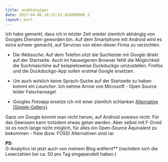 ```yaml
---
title: unabhängiger
date: 2017-04-06 10:33:51.426000000 Z
layout: post
---
```


Ich habe gemerkt, dass ich in letzter Zeit wieder ziemlich abhängig von Googles Diensten geworden bin. Auf dem Smartphone mit Android wird es extra schwer gemacht, auf Services von eben dieser Firma zu verzichten.

- Die *Websuche*: Auf dem Telefon sitzt die Suchleiste mit Google 	direkt auf der Startseite. Auch im hauseigenen Browser fehlt die Möglichkeit die 	Suchmaschine auf beispielsweise Duckduckgo umzustellen. Firefox und die Duckduckgo-App sollen erstmal Google ersetzen.

- Um auch wirklich keine Sprach-Suche auf der Startseite zu haben kommt ein *Launcher*. 	Ich nehme Arrow von Microsoft - Open Source leider Falschansage!

- Googles *Fotoapp* ersetze ich mit einer ziemlich schlanken [Alternative (Simple-Gallery)](https://github.com/SimpleMobileTools/Simple-Gallery).

Ganz um Google kommt man nicht herum, auf Android sowieso nicht. Für das Gewissen kann trotzdem etwas getan werden.
Aber selbst mit F-Droid ist es noch lange nicht möglich, für alles ein Open-Source Äquivalent zu bekommen - freie (bzw. FOSS) Alternativen sind rar.

**PS:**  
G-Analytics ist jetzt auch von meinem Blog entfernt** (nachdem sich die Leserzahlen bei ca. 50 pro Tag eingependelt haben.)